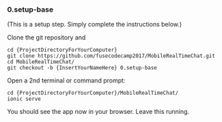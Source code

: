 ### 0.setup-base
(This is a setup step.  Simply complete the instructions below.)

Clone the git repository and 
```
cd {ProjectDirectoryForYourComputer}
git clone https://github.com/fusecodecamp2017/MobileRealTimeChat.git
cd MobileRealTimeChat/
git checkout -b {InsertYourNameHere} 0.setup-base
```

Open a 2nd terminal or command prompt:
```
cd {ProjectDirectoryForYourComputer}/MobileRealTimeChat/
ionic serve
```
You should see the app now in your browser.  Leave this running.